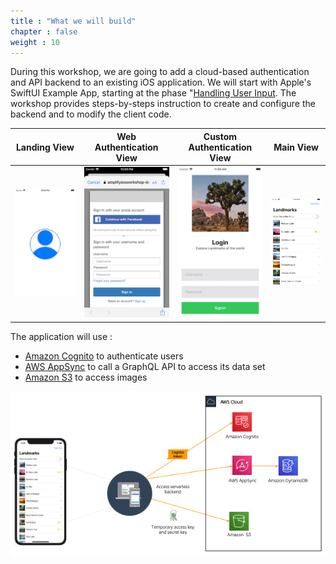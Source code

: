 ```yaml
---
title : "What we will build"
chapter : false
weight : 10
---
```


During this workshop, we are going to add a cloud-based authentication and API backend to an existing iOS application.  We will start with Apple's SwiftUI Example App, starting at the phase "[Handling User Input](https://developer.apple.com/tutorials/swiftui/tutorials").  The workshop provides steps-by-steps instruction to create and configure the backend and to modify the client code.

Landing View | Web Authentication View | Custom Authentication View | Main View
:---: | :---: |  :---: | :---: |
![App Landing Screen](/static/images/20-10-app-01.png) | ![App Web Login Screen](/static/images/20-10-app-04.png) | ![App Custom Login Screen](/static/images/20-10-app-03.png) | ![App Main Screen](/static/images/20-10-app-02.png) |

The application will use :

- [Amazon Cognito](https://docs.aws.amazon.com/en_pv/cognito/latest/developerguide/what-is-amazon-cognito.html) to authenticate users
- [AWS AppSync](https://docs.aws.amazon.com/en_pv/appsync/latest/devguide/welcome.html) to call a GraphQL API to access its data set
- [Amazon S3](https://docs.aws.amazon.com/en_pv/AmazonS3/latest/gsg/GetStartedWithS3.html) to access images

![Architecture](/static/images/20-10-architecture.png)